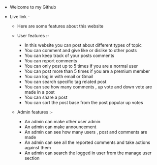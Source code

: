- Welcome to my Github

- Live link -

  - Here are some features about this website
  - User features :-

    - In this website you can post about different types of topic
    - You can comment and give like or dislike to other posts
    - You can keep track of your posts comments
    - You can report comments
    - You can only post up to 5 times if you are a normal user
    - You can post more than 5 times if you are a premium member
    - You can log in with email or Gmail
    - You can search specific tag related post
    - You can see how many comments , up vote and down vote are made in a post
    - You can share a post
    - You can sort the post base from the post popular up votes

  - Admin features :-
    - An admin can make other user admin
    - An admin can make announcement
    - An admin can see how many users , post and comments are made
    - An admin can see all the reported comments and take actions against them
    - An admin can search the logged in user from the manage user section

